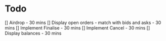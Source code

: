 # Todo 

[] Airdrop - 30 mins
[] Display open orders - match with bids and asks - 30 mins
[] Implement Finalise - 30 mins
[] Implement Cancel - 30 mins
[] Display balances - 30 mins